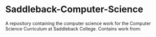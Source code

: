 # Saddleback-Computer-Science
A repository containing the computer science work for the Computer Science Curriculum at Saddleback College. Contains work from:
